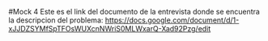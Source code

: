 #Mock 4
Este es el link del documento de la entrevista donde se encuentra la descripcion del problema: https://docs.google.com/document/d/1-xJJDZSYMfSpTFOsWUXcnNWriS0MLWxarQ-Xad92Pzg/edit
